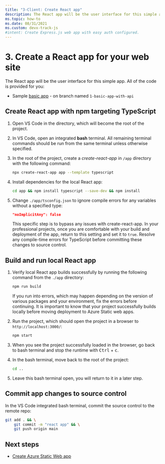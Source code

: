 ```yaml
---
title: "3-Client: Create React app"
description: The React app will be the user interface for this simple app. All of the code is provided for you, as part of the complete sample. 
ms.topic: how-to
ms.date: 08/31/2021
ms.custom: devx-track-js
#intent: Create Express.js web app with easy auth configured. 
---
```


# 3. Create a React app for your web site

The React app will be the user interface for this simple app. All of the code is provided for you:
* Sample [basic app](https://github.com/Azure-Samples/js-e2e-static-web-app-with-cli/tree/1-basic-app-with-api) - on branch named `1-basic-app-with-api`

## Create React app with npm targeting TypeScript

1. Open VS Code in the directory, which will become the root of the project. 
1. In VS Code, open an integrated **bash** terminal. All remaining terminal commands should be run from the same terminal unless otherwise specified. 

1. In the root of the project, create a _create-react-app_ in `/app` directory with the following command:

    ```bash
    npx create-react-app app --template typescript
    ```

1. Install dependencies for the local React app:

    ```bash
    cd app && npm install typescript --save-dev && npm install 
    ```

1. Change `./app/tsconfig.json` to ignore compile errors for any variables without a specified type:

    ```json
    "noImplicitAny": false
    ```

    This specific step is to bypass any issues with create-react-app. In your professional projects, once you are comfortable with your build and deployment of the app, return to this setting and set it to `true`. Resolve any compile-time errors for TypeScript before committing these changes to source control. 

## Build and run local React app

1. Verify local React app builds successfully by running the following command from the `./app` directory:

    ```bash
    npm run build
    ```

    If you run into errors, which may happen depending on the version of various packages and your environment, fix the errors before continuing. It is important to know that your project successfully builds locally before moving deployment to Azure Static web apps.

1. Run the project, which should open the project in a browser to `http://localhost:3000/`:
   
    ```bash 
    npm start
    ```

1. When you see the project successfully loaded in the browser, go back to bash terminal and stop the runtime with <kbd>Ctrl</kbd> + <kbd>c</kbd>.
   
1. In the bash terminal, move back to the root of the project:

    ```bash 
    cd ..
    ```

1. Leave this bash terminal open, you will return to it in a later step. 

## Commit app changes to source control

In the VS Code integrated bash terminal, commit the source control to the remote repo:

```bash
git add . && \
    git commit -m "react app" && \
    git push origin main
```

## Next steps

* [Create Azure Static Web app](create-static-web-app.md)
